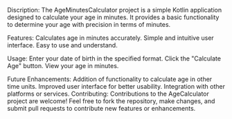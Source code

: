 Discription:
The AgeMinutesCalculator project is a simple Kotlin application designed to calculate your age in minutes.
It provides a basic functionality to determine your age with precision in terms of minutes.

Features:
Calculates age in minutes accurately.
Simple and intuitive user interface.
Easy to use and understand.

Usage:
Enter your date of birth in the specified format.
Click the "Calculate Age" button.
View your age in minutes.

Future Enhancements:
Addition of functionality to calculate age in other time units.
Improved user interface for better usability.
Integration with other platforms or services.
Contributing:
Contributions to the AgeCalculator project are welcome! Feel free to fork the repository, make changes, and submit pull requests to contribute new features or enhancements.

